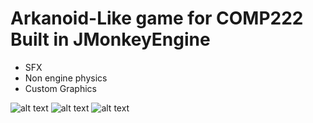 # Arkanoid-Like game for COMP222 Built in JMonkeyEngine

* SFX
* Non engine physics
* Custom Graphics

![alt text](https://i.gyazo.com/f895c888409bd7a3ba346d8aed9cb8d0.png "Starting the game")
![alt text](https://gyazo.com/a71f85ff7a74c06d2842894d2e263870 "Arrow Pointing")
![alt text](https://i.gyazo.com/a4f1f01e06d577d90a614f59f20e9193.png "Paused Game")
